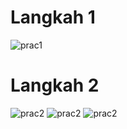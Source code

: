 # Langkah 1
![prac1](public/img/prac1.png)

# Langkah 2
![prac2](img/prac2.1.png)
![prac2](img/prac2.2.png)
![prac2](img/prac2.3.png)
